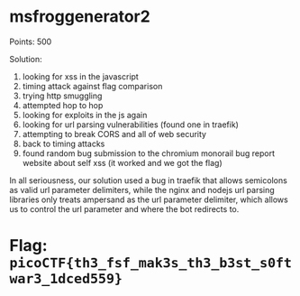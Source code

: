# msfroggenerator2
Points: 500

Solution:
1. looking for xss in the javascript
2. timing attack against flag comparison
3. trying http smuggling
4. attempted hop to hop
5. looking for exploits in the js again
6. looking for url parsing vulnerabilities (found one in traefik)
7. attempting to break CORS and all of web security
8. back to timing attacks
9. found random bug submission to the chromium monorail bug report website about self xss (it worked and we got the flag)

In all seriousness, our solution used a bug in traefik that allows semicolons as valid url parameter delimiters, while
the nginx and nodejs url parsing libraries only treats ampersand as the url parameter delimiter, which allows us to control
the url parameter and where the bot redirects to.

# Flag: `picoCTF{th3_fsf_mak3s_th3_b3st_s0ftwar3_1dced559}`